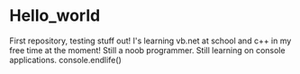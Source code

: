 Hello_world
===========

First repository, testing stuff out!
I's learning vb.net at school and c++ in my free time at the moment! Still a noob programmer.
Still learning on console applications. 
console.endlife()
